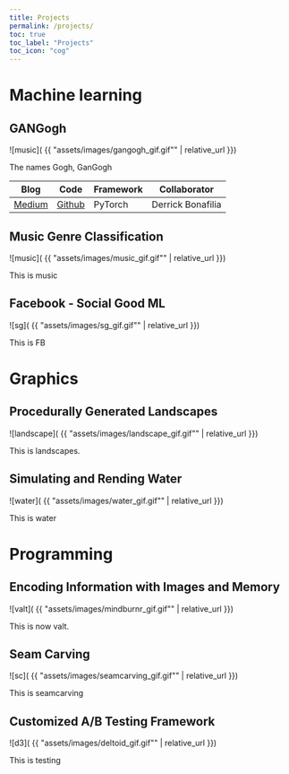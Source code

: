 ```yaml
---
title: Projects
permalink: /projects/
toc: true
toc_label: "Projects"
toc_icon: "cog"
---
```



# Machine learning

## GANGogh

![music]( {{ "assets/images/gangogh_gif.gif"" | relative_url }})


The names Gogh, GanGogh

Blog | Code | Framework | Collaborator
--- | --- | --- | ---
 [Medium](https://towardsdatascience.com/gangogh-creating-art-with-gans-8d087d8f74a1) | [Github](https://github.com/rkjones4/GANGogh) | PyTorch |  Derrick Bonafilia


## Music Genre Classification

![music]( {{ "assets/images/music_gif.gif"" | relative_url }})

This is music

## Facebook - Social Good ML

![sg]( {{ "assets/images/sg_gif.gif"" | relative_url }})

This is FB

# Graphics

## Procedurally Generated Landscapes

![landscape]( {{ "assets/images/landscape_gif.gif"" | relative_url }})

This is landscapes.

## Simulating and Rending Water

![water]( {{ "assets/images/water_gif.gif"" | relative_url }})

This is water

# Programming

## Encoding Information with Images and Memory

![valt]( {{ "assets/images/mindburnr_gif.gif"" | relative_url }})

This is now valt.

## Seam Carving

![sc]( {{ "assets/images/seamcarving_gif.gif"" | relative_url }})

This is seamcarving

## Customized A/B Testing Framework

![d3]( {{ "assets/images/deltoid_gif.gif"" | relative_url }})

This is testing